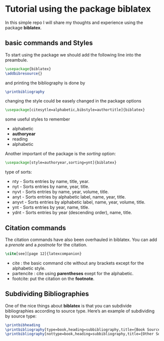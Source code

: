 # Tutorial using the package biblatex

In this simple repo I will share my thoughts and experience using the package **biblatex**.

## basic commands and Styles

To start using the package we should add the following line into the preambule.

```latex
\usepackage{biblatex}
\addbibresource{}
```

and printing the bibliography is done by

```latex
\printbibliography
```

changing the style could be easely changed in the package options

```latex
\usepackage[citesytle=alphabetic,bibstyle=authortitle]{biblatex}
```


some useful styles to remember
* alphabetic
* **authoryear**
* reading
* alphabetic

Another important of the package is the *sorting* option:

```latex
\usepackage[style=authoryear,sorting=ynt]{biblatex}
```
type of sorts:

* nty - Sorts entries by name, title, year.
* nyt - Sorts entries by name, year, title.
* nyvt - Sorts entries by name, year, volume, title.
* anyt - Sorts entries by alphabetic label, name, year, title.
* anyvt - Sorts entries by alphabetic label, name, year, volume, title.
* ynt - Sorts entries by year, name, title.
* ydnt - Sorts entries by year (descending order), name, title.

## Citation commands

The citation commands have also been overhauled in biblatex. You can add a *prenote* and a *postnote* for the citation.

```latex
\cite[see][page 12]{latexcompanion}
```

* cite : the  basic command cite without any brackets except for the alphabetic style.
* partencite : cite using **parentheses** exept for the alphabetic.
* footcite: put the citation on the **footnote**.

## Subdividing Bibliographies
One of the nice things about **biblatex** is that you can subdivide bibliographies according to source type. Here’s an example of subdividing by source type:

```latex
\printbibheading
\printbibliography[type=book,heading=subbibliography,title={Book Sources}]
\printbibliography[nottype=book,heading=subbibliography,title={Other Sources}]
```

